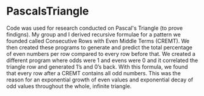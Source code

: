 # PascalsTriangle
Code was used for research conducted on Pascal's Triangle (to prove findigns). 
My group and I derived recursive formulae for a pattern we founded called Consecutive Rows with Even Middle Terms (CREMT).
We then created these programs to generate and predict the total percentage of even numbers per row compared to every row before that. 
We created a different program where odds were 1 and evens were 0 and it correlated the triangle row and generated 1’s and 0’s back. 
With this formula, we found that every row after a CREMT contains all odd numbers. This was the reason for an exponential growth of even values and exponential decay of odd values throughout the whole, infinite triangle. 
